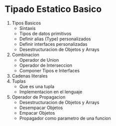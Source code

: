 # Tipado Estatico Basico

1. Tipos Basicos
   - Sintaxis
   - Tipos de datos primitivos
   - Definir alias (Type) personalizados
   - Definir interfaces personalizadas
   - Desestructuracion de Objetos y Arrays
2. Combinacion
   - Operador de Union
   - Operador de Interseccion
   - Componer Tipos e Interfaces
3. Cadenas literales
4. Tuplas
   - Que es una tupla
   - Implementacion en el lenguaje
5. Operador de Propagacion
   - Desestructuracion de Objetos y Arrays
   - Desempacar Objetos
   - Empacar Objetos
   - Propagador como parametro de una funcion
